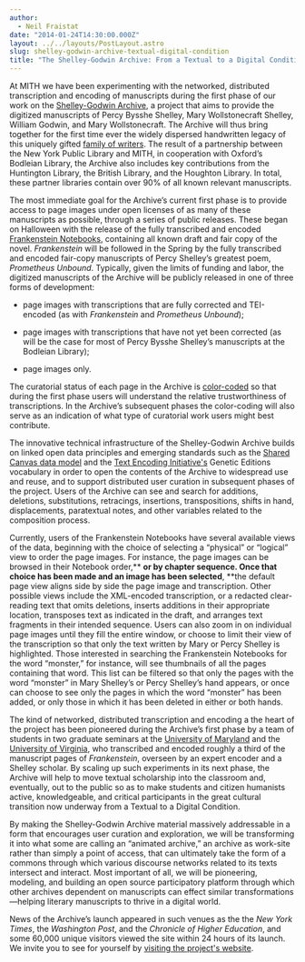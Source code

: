 ```yaml
---
author:
  - Neil Fraistat
date: "2014-01-24T14:30:00.000Z"
layout: ../../layouts/PostLayout.astro
slug: shelley-godwin-archive-textual-digital-condition
title: "The Shelley-Godwin Archive: From a Textual to a Digital Condition"
---
```


At MITH we have been experimenting with the networked, distributed transcription and encoding of manuscripts during the first phase of our work on the [Shelley-Godwin Archive](http://shelleygodwinarchive.org/), a project that aims to provide the digitized manuscripts of Percy Bysshe Shelley, Mary Wollstonecraft Shelley, William Godwin, and Mary Wollstonecraft. The Archive will thus bring together for the first time ever the widely dispersed handwritten legacy of this uniquely gifted [family of writers](http://shelleygodwinarchive.org/about#firstfamily). The result of a partnership between the New York Public Library and MITH, in cooperation with Oxford’s Bodleian Library, the Archive also includes key contributions from the Huntington Library, the British Library, and the Houghton Library. In total, these partner libraries contain over 90% of all known relevant manuscripts.

The most immediate goal for the Archive’s current first phase is to provide access to page images under open licenses of as many of these manuscripts as possible, through a series of public releases. These began on Halloween with the release of the fully transcribed and encoded [Frankenstein Notebooks](http://shelleygodwinarchive.org/contents/frankenstein), containing all known draft and fair copy of the novel. _Frankenstein_ will be followed in the Spring by the fully transcribed and encoded fair-copy manuscripts of Percy Shelley’s greatest poem, _Prometheus Unbound_. Typically, given the limits of funding and labor, the digitized manuscripts of the Archive will be publicly released in one of three forms of development:

- page images with transcriptions that are fully corrected and TEI-encoded (as with _Frankenstein_ and _Prometheus Unbound_);

* page images with transcriptions that have not yet been corrected (as will be the case for most of Percy Bysshe Shelley’s manuscripts at the Bodleian Library);

- page images only.

The curatorial status of each page in the Archive is [color-coded](http://shelleygodwinarchive.org/using-the-archive) so that during the first phase users will understand the relative trustworthiness of transcriptions. In the Archive’s subsequent phases the color-coding will also serve as an indication of what type of curatorial work users might best contribute.

The innovative technical infrastructure of the Shelley-Godwin Archive builds on linked open data principles and emerging standards such as the [Shared Canvas data model](http://shelleygodwinarchive.org/about#sharedcanvaslinkedopendata) and the [Text Encoding Initiative's](http://shelleygodwinarchive.org/about#textencodinginitiative) Genetic Editions vocabulary in order to open the contents of the Archive to widespread use and reuse, and to support distributed user curation in subsequent phases of the project. Users of the Archive can see and search for additions, deletions, substitutions, retracings, insertions, transpositions, shifts in hand, displacements, paratextual notes, and other variables related to the composition process.

Currently, users of the Frankenstein Notebooks have several available views of the data, beginning with the choice of selecting a “physical” or “logical” view to order the page images. For instance, the page images can be browsed in their Notebook order,\*\* **or by chapter sequence. Once that choice has been made and an image has been selected**, \*\*the default page view aligns side by side the page image and transcription. Other possible views include the XML-encoded transcription, or a redacted clear-reading text that omits deletions, inserts additions in their appropriate location, transposes text as indicated in the draft, and arranges text fragments in their intended sequence. Users can also zoom in on individual page images until they fill the entire window, or choose to limit their view of the transcription so that only the text written by Mary or Percy Shelley is highlighted. Those interested in searching the Frankenstein Notebooks for the word “monster,” for instance, will see thumbnails of all the pages containing that word. This list can be filtered so that only the pages with the word “monster” in Mary Shelley’s or Percy Shelley’s hand appears, or once can choose to see only the pages in which the word “monster” has been added, or only those in which it has been deleted in either or both hands.

The kind of networked, distributed transcription and encoding a the heart of the project has been pioneered during the Archive’s first phase by a team of students in two graduate seminars at the [University of Maryland](http://shelleygodwinarchive.org/about#encodingcontributors) and the [University of Virginia](http://shelleygodwinarchive.org/about#encodingcontributors), who transcribed and encoded roughly a third of the manuscript pages of _Frankenstein_, overseen by an expert encoder and a Shelley scholar. By scaling up such experiments in its next phase, the Archive will help to move textual scholarship into the classroom and, eventually, out to the public so as to make students and citizen humanists active, knowledgeable, and critical participants in the great cultural transition now underway from a Textual to a Digital Condition.

By making the Shelley-Godwin Archive material massively addressable in a form that encourages user curation and exploration, we will be transforming it into what some are calling an “animated archive,” an archive as work-site rather than simply a point of access, that can ultimately take the form of a commons through which various discourse networks related to its texts intersect and interact. Most important of all, we will be pioneering, modeling, and building an open source participatory platform through which other archives dependent on manuscripts can effect similar transformations—helping literary manuscripts to thrive in a digital world.

News of the Archive’s launch appeared in such venues as the the _New York Times_, the _Washington Post_, and the _Chronicle of Higher Education_, and some 60,000 unique visitors viewed the site within 24 hours of its launch. We invite you to see for yourself by [visiting the project's website](http://shelleygodwinarchive.org/).
